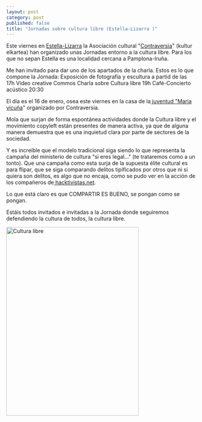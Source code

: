```yaml
---
layout: post
category: post
published: false
title: "Jornadas sobre cultura libre (Estella-Lizarra )"
---
```


Este viernes en <a href="http://es.wikipedia.org/wiki/Estella" title="Lizarra">Estella-Lizarra</a> la Asociación cultural "<a href="http://contraversia.webs.com" title="contraversia">Contraversia</a>" (kultur elkartea) han organizado unas Jornadas entorno a la cultura libre. Para los que no sepan Estella es una localidad cercana a Pamplona-Iruña.

Me han invitado para dar uno de los apartados de la charla. Estos es lo que compone la Jornada:
Exposición de fotografía y escultura  a partid de las 17h
Vídeo creative Commos
Charla sobre Cultura libre 19h
Café-Concierto acústico 20:30

El día es el 16 de enero, osea este viernes en la casa de la<a href="http://www.escur.com/casajuventud/castellano/principal.htm" title="casa junventud"> juventud "Maria vicuña</a>" organizado por Contraversia.

Mola que surjan de forma espontánea actividades donde la Cultura libre y el movimiento copyleft están presentes de manera activa, ya que de alguna manera demuestra que es una inquietud clara por parte de sectores de la sociedad. 

Y es increíble que el modelo tradicional siga siendo lo que representa la campaña del  ministerio de cultura "si eres legal..." (te trataremos como a un tonto). Que una campaña como esta surja de la supuesta élite cultural es para flipar, que se siga comparando delitos tipificados por otros que ni si quiera son delitos, es algo que no encaja, como se pudo ver en la acción de los compañeros de<a href=" hacktivistas.net" title="hacktivistas.net"> hacktivistas.net</a>. 

Lo que está claro es que COMPARTIR ES BUENO, se pongan como se pongan. 

Estáis todos invitados e invitadas a la Jornada donde seguiremos defendiendo la cultura de todos, la cultura libre.

<img src="/files/u1/Cartelculturalibre_jpg.jpeg" width="351" height="500" alt="Cultura libre" />

